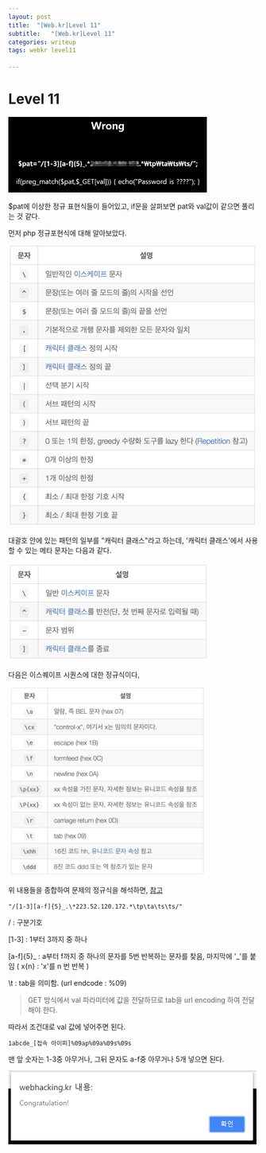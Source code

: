 ```yaml
---
layout: post
title:  "[Web.kr]Level 11"
subtitle:   "[Web.kr]Level 11"
categories: writeup
tags: webkr level11

---
```


# Level 11

<img src="/assets/img/writeup/webkr/Level 11/image-20180730141047950.png" width="400px">



$pat에 이상한 정규 표현식들이 들어있고, if문을 살펴보면 pat와 val값이 같으면 풀리는 것 같다.



먼저 php 정규포현식에 대해 알아보았다.

<img src="/assets/img/writeup/webkr/Level 11/image-20180730141934532.png" width="500px">

대괄호 안에 있는 패턴의 일부를 "캐릭터 클래스"라고 하는데, '캐릭터 클래스'에서 사용할 수 있는 메타 문자는 다음과 같다.

<img src="/assets/img/writeup/webkr/Level 11/image-20180730142054910.png" width="400px">



다음은 이스퀘이프 시퀀스에 대한 정규식이다,

<img src="/assets/img/writeup/webkr/Level 11/image-20180730142148309.png" width="400px">



위 내용들을 종합하여 문제의 정규식을 해석하면, [참고](http://www.nextree.co.kr/p4327/)

`"/[1-3][a-f]{5}_.\*223.52.120.172.*\tp\ta\ts\ts/" `

/ : 구분기호

[1-3] : 1부터 3까지 중 하나

[a-f]{5}_ : a부터 f까지 중 하나의 문자를 5번 반복하는 문자를 찾음, 마지막에 '_'를 붙임 ( x{n} : 'x'를 n 번 반복 )

\t : tab을 의미함. (url endcode : %09)



> GET	방식에서 val 파라미터에 값을 전달하므로 tab을 url encoding 하여 전달해야 한다.



따라서 조건대로 val 값에 넣어주면 된다.

`1abcde_[접속 아이피]%09ap%09a%09s%09s`

맨 앞 숫자는 1-3중 아무거나, 그뒤 문자도 a-f중 아무거나 5개 넣으면 된다.



<img src="/assets/img/writeup/webkr/Level 11/image-20180730193453562.png" width="500px">




